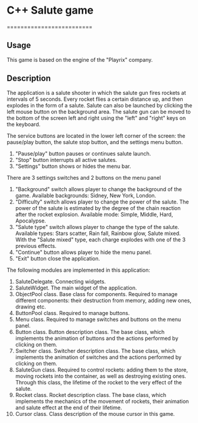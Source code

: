 # C++ Salute game
=========================

## Usage
This game is based on the engine of the "Playrix" company.

## Description
The application is a salute shooter in which the salute gun fires rockets at intervals of 5 seconds. Every rocket flies a certain distance up, and then explodes in the form of a salute. Salute can also be launched by clicking the left mouse button on the background area.
The salute gun can be moved to the bottom of the screen left and right using the "left" and "right" keys on the keyboard.

The service buttons are located in the lower left corner of the screen: the pause/play button, the salute stop button, and the settings menu button.
1. "Pause/play" button pauses or continues salute launch.
2. "Stop" button interrupts all active salutes.
3. "Settings" button shows or hides the menu bar.

There are 3 settings switches and 2 buttons on the menu panel
1. "Background" switch allows player to change the background of the game. Available backgrounds: Sidney, New York, London.
2. "Difficulty" switch allows player to change the power of the salute. The power of the salute is estimated by the degree of the chain reaction after the rocket explosion. Available mode: Simple, Middle, Hard, Apocalypse.
3. "Salute type" switch allows player to change the type of the salute. Available types: Stars scatter, Rain fall, Rainbow glow, Salute mixed. With the "Salute mixed" type, each charge explodes with one of the 3 previous effects.
4. "Continue" button allows player to hide the menu panel.
5. "Exit" button close the application.

The following modules are implemented in this application:
1. SaluteDelegate. Connecting widgets.
2. SaluteWidget. The main widget of the application.
3. ObjectPool class. Base class for components. Required to manage different components: their destruction from memory, adding new ones, drawing etc.
4. ButtonPool class. Required to manage buttons.
5. Menu class. Required to manage switches and buttons on the menu panel.
6. Button class. Button description class. The base class, which implements the animation of buttons and the actions performed by clicking on them.
7. Switcher class. Switcher description class. The base class, which implements the animation of switches and the actions performed by clicking on them.
8. SaluteGun class. Required to control rockets: adding them to the store, moving rockets into the container, as well as destroying existing ones. Through this class, the lifetime of the rocket to the very effect of the salute.
9. Rocket class. Rocket description class. The base class, which implements the mechanics of the movement of rockets, their animation and salute effect at the end of their lifetime.
10. Cursor class. Class description of the mouse cursor in this game.
